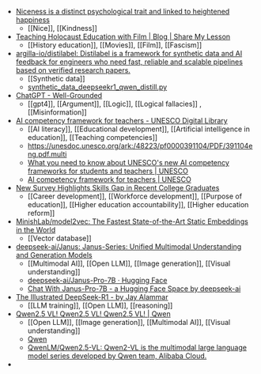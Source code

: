 - [Niceness is a distinct psychological trait and linked to heightened happiness](https://www.psypost.org/niceness-is-a-distinct-psychological-trait-and-linked-to-heightened-happiness/)
	- [[Nice]], [[Kindness]]
- [Teaching Holocaust Education with Film | Blog | Share My Lesson](https://sharemylesson.com/blog/teaching-holocaust-education-film)
	- [[History education]], [[Movies]], [[Film]], [[Fascism]]
- [argilla-io/distilabel: Distilabel is a framework for synthetic data and AI feedback for engineers who need fast, reliable and scalable pipelines based on verified research papers.](https://github.com/argilla-io/distilabel)
	- [[Synthetic data]]
	- [synthetic_data_deepseekr1_qwen_distill.py](https://gist.github.com/davidberenstein1957/3f20046ce57395a6aba13f8b4e956b59)
- [ChatGPT - Well-Grounded](https://chatgpt.com/g/g-679149b4f3348191935d05daa242e669-well-grounded)
	- [[gpt4]], [[Argument]], [[Logic]], [[Logical fallacies]] , [[Misinformation]]
- [AI competency framework for teachers - UNESCO Digital Library](https://unesdoc.unesco.org/ark:/48223/pf0000391104)
	- [[AI literacy]], [[Educational development]], [[Artificial intelligence in education]], [[Teaching competencies]]
	- https://unesdoc.unesco.org/ark:/48223/pf0000391104/PDF/391104eng.pdf.multi
	- [What you need to know about UNESCO's new AI competency frameworks for students and teachers | UNESCO](https://www.unesco.org/en/articles/what-you-need-know-about-unescos-new-ai-competency-frameworks-students-and-teachers)
	- [AI competency framework for teachers | UNESCO](https://www.unesco.org/en/articles/ai-competency-framework-teachers)
- [New Survey Highlights Skills Gap in Recent College Graduates](https://www.hult.edu/blog/wi_skills_survey/)
	- [[Career development]], [[Workforce development]], [[Purpose of education]], [[Higher education accountability]], [[Higher education reform]]
- [MinishLab/model2vec: The Fastest State-of-the-Art Static Embeddings in the World](https://github.com/MinishLab/model2vec)
	- [[Vector database]]
- [deepseek-ai/Janus: Janus-Series: Unified Multimodal Understanding and Generation Models](https://github.com/deepseek-ai/Janus)
	- [[Multimodal AI]], [[Open LLM]], [[Image generation]], [[Visual understanding]]
	- [deepseek-ai/Janus-Pro-7B · Hugging Face](https://huggingface.co/deepseek-ai/Janus-Pro-7B)
	- [Chat With Janus-Pro-7B - a Hugging Face Space by deepseek-ai](https://huggingface.co/spaces/deepseek-ai/Janus-Pro-7B)
- [The Illustrated DeepSeek-R1 - by Jay Alammar](https://newsletter.languagemodels.co/p/the-illustrated-deepseek-r1)
	- [[LLM training]], [[Open LLM]], [[reasoning]]
- [Qwen2.5 VL! Qwen2.5 VL! Qwen2.5 VL! | Qwen](https://qwenlm.github.io/blog/qwen2.5-vl/)
	- [[Open LLM]], [[Image generation]], [[Multimodal AI]], [[Visual understanding]]
	- [Qwen](https://chat.qwenlm.ai/)
	- [QwenLM/Qwen2.5-VL: Qwen2-VL is the multimodal large language model series developed by Qwen team, Alibaba Cloud.](https://github.com/QwenLM/Qwen2.5-VL)
-